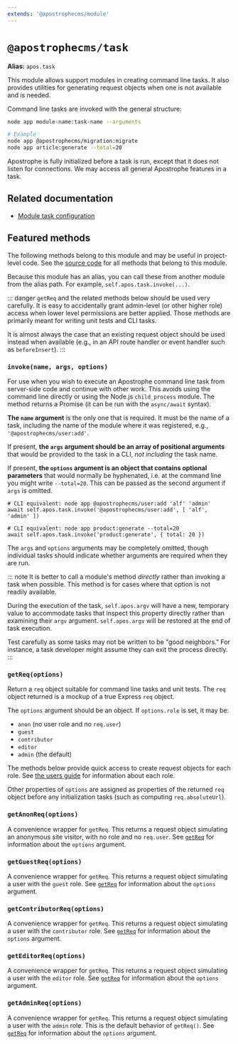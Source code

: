 ```yaml
---
extends: '@apostrophecms/module'
---
```


# `@apostrophecms/task`

**Alias:** `apos.task`

<AposRefExtends :module="$frontmatter.extends" />

This module allows support modules in creating command line tasks. It also provides utilities for generating request objects when one is not available and is needed.

Command line tasks are invoked with the general structure:

```bash
node app module-name:task-name --arguments

# Example
node app @apostrophecms/migration:migrate
node app article:generate --total=20
```

Apostrophe is fully initialized before a task is run, except that it does not listen for connections. We may access all general Apostrophe features in a task.

## Related documentation

- [Module task configuration](/reference/module-api/module-overview.md#tasks-self)

## Featured methods

The following methods belong to this module and may be useful in project-level code. See the [source code](https://github.com/apostrophecms/apostrophe/blob/main/modules/%40apostrophecms/task/index.js) for all methods that belong to this module.
<!-- Some are used within the module and would just create noise here. -->

Because this module has an alias, you can call these from another module from the alias path. For example, `self.apos.task.invoke(...)`.

::: danger
`getReq` and the related methods below should be used very carefully. It is easy to accidentally grant admin-level (or other higher role) access when lower level permissions are better applied. Those methods are primarily meant for writing unit tests and CLI tasks.

It is almost always the case that an existing request object should be used instead when available (e.g., in an API route handler or event handler such as `beforeInsert`).
:::

### `invoke(name, args, options)`

For use when you wish to execute an Apostrophe command line task from server-side code and continue with other work. This avoids using the command line directly or using the Node.js `child_process` module. The method returns a Promise (it can be run with the `async/await` syntax).

**The `name` argument** is the only one that is required. It must be the name of a task, including the name of the module where it was registered, e.g., `'@apostrophecms/user:add'`.

If present, **the `args` argument should be an array of positional arguments** that would be provided to the task in a CLI, *not including* the task name.

If present, **the `options` argument is an object that contains optional parameters** that would normally be hyphenated, i.e. at the command line you might write `--total=20`. This can be passed as the second argument if `args` is omitted.

```
# CLI equivalent: node app @apostrophecms/user:add 'alf' 'admin'
await self.apos.task.invoke('@apostrophecms/user:add', [ 'alf', 'admin' ])

# CLI equivalent: node app product:generate --total=20
await self.apos.task.invoke('product:generate', { total: 20 })
```

The `args` and `options` arguments may be completely omitted, though individual tasks should indicate whether arguments are required when they are run.

::: note
It is better to call a module's method *directly* rather than invoking a task when possible. This method is for cases where that option is not readily available.

During the execution of the task, `self.apos.argv` will have a new, temporary value to accommodate tasks that inspect this property directly rather than examining their `argv` argument. `self.apos.argv` will be restored at the end of task execution.

Test carefully as some tasks may not be written to be "good neighbors." For instance, a task developer might assume they can exit the process directly.
:::


### `getReq(options)`

Return a `req` object suitable for command line tasks and unit tests. The `req` object returned is a mockup of a true Express `req` object.

The `options` argument should be an object. If `options.role` is set, it may be:
- `anon` (no user role and no `req.user`)
- `guest`
- `contributor`
- `editor`
- `admin` (the default)

The methods below provide quick access to create request objects for each role. See [the users guide](/guide/users.md#user-roles) for information about each role.

Other properties of `options` are assigned as properties of the returned `req` object before any initialization tasks (such as computing `req.absoluteUrl`).

### `getAnonReq(options)`

A convenience wrapper for `getReq`. This returns a request object simulating an anonymous site visitor, with no role and no `req.user`. See [`getReq`](#getreq-options) for information about the `options` argument.

### `getGuestReq(options)`

A convenience wrapper for `getReq`. This returns a request object simulating a user with the `guest` role. See [`getReq`](#getreq-options) for information about the `options` argument.

### `getContributorReq(options)`

A convenience wrapper for `getReq`. This returns a request object simulating a user with the `contributor` role. See [`getReq`](#getreq-options) for information about the `options` argument.

### `getEditorReq(options)`

A convenience wrapper for `getReq`. This returns a request object simulating a user with the `editor` role. See [`getReq`](#getreq-options) for information about the `options` argument.

### `getAdminReq(options)`

A convenience wrapper for `getReq`. This returns a request object simulating a user with the `admin` role. This is the default behavior of `getReq()`. See [`getReq`](#getreq-options) for information about the `options` argument.

